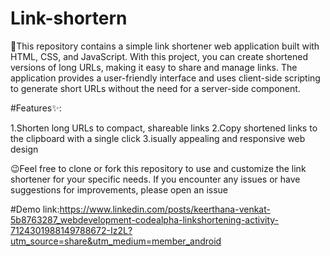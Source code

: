 # Link-shortern

🎈This repository contains a simple link shortener web application built with HTML, CSS, and JavaScript. With this project, you can create shortened versions of long URLs, making it easy to share and manage links. The application provides a user-friendly interface and uses client-side scripting to generate short URLs without the need for a server-side component.

#Features✨:

1.Shorten long URLs to compact, shareable links
2.Copy shortened links to the clipboard with a single click
3.isually appealing and responsive web design

😉Feel free to clone or fork this repository to use and customize the link shortener for your specific needs. If you encounter any issues or have suggestions for improvements, please open an issue 

#Demo link:https://www.linkedin.com/posts/keerthana-venkat-5b8763287_webdevelopment-codealpha-linkshortening-activity-7124301988149788672-Iz2L?utm_source=share&utm_medium=member_android
